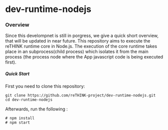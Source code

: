# dev-runtime-nodejs
### Overview
Since this develompnet is still in porgress, we give a quick short overview, that will be updated in near future.
This repository  aims to execute the reTHINK runtime core in Node.js. 
The execution of the core runtime takes place in an subprocess(child process) which isolates it from the main process (the process node where the App javascript code is being executed first). 

##### Quick Start
First you need to clone this repository:
```
git clone https://github.com/reTHINK-project/dev-runtime-nodejs.git
cd dev-runtime-nodejs
```

Afterwards, run the following :

```
# npm install
# npm start
```
